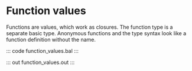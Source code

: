 # Function values

Functions are values, which work as closures. The function type is a separate basic type. Anonymous functions and the type syntax look like a function definition without the name.

::: code function_values.bal :::

::: out function_values.out :::